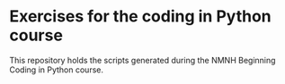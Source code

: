 # Exercises for the coding in Python course

This repository holds the scripts generated during the NMNH Beginning Coding in Python course.